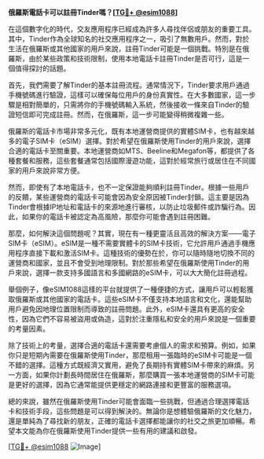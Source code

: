 **俄羅斯電話卡可以註冊Tinder嗎？[[TG💪+ @esim1088](https://t.me/s/esim1088)]**

在這個數字化的時代，交友應用程序已經成為許多人尋找伴侶或朋友的重要工具。其中，Tinder作為全球知名的社交應用程序之一，吸引了無數用戶。然而，對於生活在俄羅斯或其他國家的用戶來說，註冊Tinder可能是一個挑戰。特別是在俄羅斯，由於某些政策和技術限制，使用本地電話卡註冊Tinder是否可行，這是一個值得探討的話題。

首先，我們需要了解Tinder的基本註冊流程。通常情況下，Tinder要求用戶通過手機號碼進行驗證，這樣可以確保每位用戶的身份真實性。在大多數國家，這一步驟是相對簡單的，只需將你的手機號碼輸入系統，然後接收一條來自Tinder的驗證短信即可完成註冊。然而，在俄羅斯，這一步可能變得稍微複雜一些。

俄羅斯的電話卡市場非常多元化，既有本地運營商提供的實體SIM卡，也有越來越多的電子SIM卡（eSIM）選擇。對於希望在俄羅斯使用Tinder的用戶來說，選擇合適的電話卡至關重要。本地運營商如MTS、Beeline和Megafon等，都提供了各種套餐和服務，這些套餐通常包括國際漫遊功能，這對於經常旅行或居住在不同國家的用戶來說非常方便。

然而，即使有了本地電話卡，也不一定保證能夠順利註冊Tinder。根據一些用戶的反饋，某些運營商的電話卡可能會因為安全原因被Tinder封鎖。這主要是因為Tinder會根據IP地址和電話卡的來源地進行審核，以防止垃圾郵件或詐騙行為。因此，如果你的電話卡被認定為高風險，那麼你可能會遇到註冊困難。

那麼，如何解決這個問題呢？其實，現在有一種更靈活且高效的解決方案——電子SIM卡（eSIM）。eSIM是一種不需要實體卡的SIM卡技術，它允許用戶通過手機應用程序直接下載和激活SIM卡。這種技術的優勢在於，你可以隨時隨地切換不同的運營商和國家，並且不會受到地理限制。對於那些希望在俄羅斯使用Tinder的用戶來說，選擇一款支持多國語言和多國網路的eSIM卡，可以大大簡化註冊過程。

舉個例子，像eSIM1088這樣的平台就提供了一種便捷的方式，讓用戶可以輕鬆獲取俄羅斯或其他國家的電話卡。這些eSIM卡不僅支持本地語言和文化，還能幫助用戶避免因地理位置限制而導致的註冊問題。此外，eSIM卡還具有更高的安全性，因為它們不容易被盜用或偽造，這對於注重隱私和安全的用戶來說是一個重要的考量因素。

除了技術上的考量，選擇合適的電話卡還需要考慮個人的需求和預算。例如，如果你只是短期內需要在俄羅斯使用Tinder，那麼租用一張臨時的eSIM卡可能是一個不錯的選擇。這種方式既經濟又實用，避免了長期持有實體SIM卡帶來的麻煩。另一方面，如果你計劃長時間居住在俄羅斯，那麼購買一張本地運營商的SIM卡可能是更好的選擇，因為它通常能提供更穩定的網路連接和更豐富的服務選項。

總的來說，雖然在俄羅斯使用Tinder可能會面臨一些挑戰，但通過合理選擇電話卡和技術手段，這些問題是可以得到解決的。無論你是想體驗俄羅斯的文化魅力，還是單純為了尋找新的朋友，正確的電話卡選擇都能讓你的社交之旅更加順暢。希望本文能為你在俄羅斯使用Tinder提供一些有用的建議和啟發。

[[TG💪+ @esim1088](https://t.me/s/esim1088) ![Image](https://i.postimg.cc/4NQfJmqS/Snipaste-2025-05-13-00-14-12.png)]